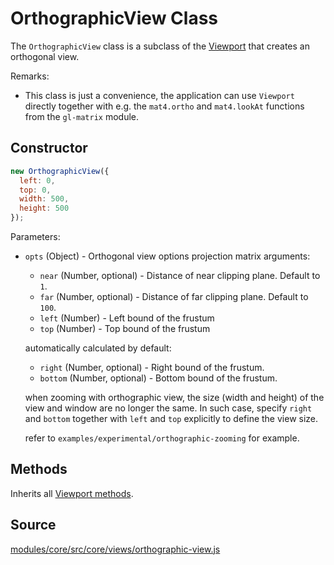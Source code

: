 # OrthographicView Class

The `OrthographicView` class is a subclass of the [Viewport](/docs/api-reference/view.md) that creates an orthogonal view.

Remarks:

* This class is just a convenience, the application can use `Viewport` directly together with e.g. the `mat4.ortho` and `mat4.lookAt` functions from the `gl-matrix` module.


## Constructor

```js
new OrthographicView({
  left: 0,
  top: 0,
  width: 500,
  height: 500
});
```

Parameters:

* `opts` (Object) - Orthogonal view options
  projection matrix arguments:

  + `near` (Number, optional) - Distance of near clipping plane. Default to `1`.
  + `far` (Number, optional) - Distance of far clipping plane. Default to `100`.
  + `left` (Number) - Left bound of the frustum
  + `top` (Number) - Top bound of the frustum

  automatically calculated by default:

  + `right` (Number, optional) - Right bound of the frustum.
  + `bottom` (Number, optional) - Bottom bound of the frustum.

  when zooming with orthographic view, the size (width and height) of the view and window are no longer the same. In such case, specify `right` and `bottom` together with `left` and `top` explicitly to define the view size.

  refer to `examples/experimental/orthographic-zooming` for example.

## Methods

Inherits all [Viewport methods](/docs/api-reference/view.md#methods).


## Source

[modules/core/src/core/views/orthographic-view.js](https://github.com/uber/deck.gl/blob/5.2-release/modules/core/src/core/views/orthographic-view.js)
